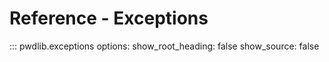 # Reference - Exceptions

::: pwdlib.exceptions
    options:
      show_root_heading: false
      show_source: false
